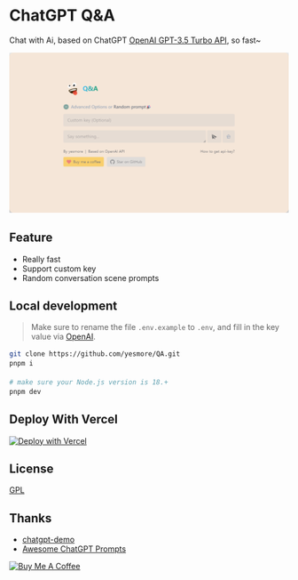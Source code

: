 # ChatGPT Q&A

Chat with Ai, based on ChatGPT [OpenAI GPT-3.5 Turbo API](https://platform.openai.com/docs/guides/chat), so fast~

![web](./web.png)

## Feature

- Really fast
- Support custom key
- Random conversation scene prompts

## Local development

> Make sure to rename the file `.env.example` to `.env`, and fill in the key value via [OpenAI](https://platform.openai.com/account/api-keys).

```bash
git clone https://github.com/yesmore/QA.git
pnpm i

# make sure your Node.js version is 18.+
pnpm dev
```

## Deploy With Vercel

[![Deploy with Vercel](https://vercel.com/button)](https://vercel.com/new/clone?repository-url=https%3A%2F%2Fgithub.com%2Fyesmore%2FQA&env=OPENAI_API_KEY&envDescription=OpenAI%20API%20Key&envLink=https%3A%2F%2Fplatform.openai.com%2Faccount%2Fapi-keys)

## License

[GPL](./LICENSE)

## Thanks

- [chatgpt-demo](https://github.com/ddiu8081/chatgpt-demo)
- [Awesome ChatGPT Prompts](https://prompts.chat/)

<a href="https://www.buymeacoffee.com/yesmore" target="_blank"><img src="https://cdn.buymeacoffee.com/buttons/v2/default-yellow.png" alt="Buy Me A Coffee" style="height: 60px !important;width: 217px !important;" ></a>